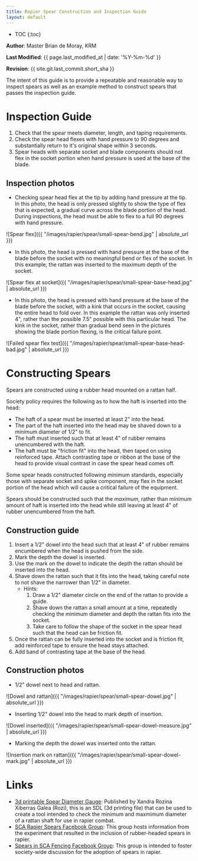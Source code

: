 ```yaml
---
title: Rapier Spear Construction and Inspection Guide
layout: default
---
```


* TOC
{:toc}

**Author**: Master Brian de Moray, KRM

**Last Modified**: {{ page.last_modified_at | date: '%Y-%m-%d' }}

**Revision**: {{ site.git.last_commit.short_sha }}

The intent of this guide is to provide a repeatable and reasonable way to inspect spears as well as an example method to construct spears that passes the inspection guide.

# Inspection Guide

1. Check that the spear meets diameter, length, and taping requirements.
2. Check the spear head flexes with hand pressure to 90 degrees and substantially return to it's original shape within 3 seconds.
3. Spear heads with separate socket and blade components should not flex in the socket portion when hand pressure is used at the base of the blade.

## Inspection photos

* Checking spear head flex at the tip by adding hand pressure at the tip.  In this photo, the head is only pressed slightly to show the type of flex that is expected, a gradual curve across the blade portion of the head.  During inspections, the head must be able to flex to a full 90 degrees with hand pressure.

![Spear flex]({{ "/images/rapier/spear/small-spear-bend.jpg" | absolute_url }})

* In this photo, the head is pressed with hand pressure at the base of the blade before the socket with no meaningful bend or flex of the socket.  In this example, the rattan was inserted to the maximum depth of the socket.

![Spear flex at socket]({{ "/images/rapier/spear/small-spear-base-head.jpg" | absolute_url }})

* In this photo, the head is pressed with hand pressure at the base of the blade before the socket, with a kink that occurs in the socket, causing the entire head to fold over.  In this example the rattan was only inserted 4", rather than the possible 7.5" possible with this particular head.  The kink in the socket, rather than gradual bend seen in the pictures showing the blade portion flexing, is the critical failure point.

![Failed spear flex test]({{ "/images/rapier/spear/small-spear-base-head-bad.jpg" | absolute_url }})

# Constructing Spears

Spears are constructed using a rubber head mounted on a rattan half.  

Society policy requires the following as to how the haft is inserted into the head:
* The haft of a spear must be inserted at least 2" into the head.
* The part of the haft inserted into the head may be shaved down to a minimum diameter of 1/2" to fit.
* The haft must inserted such that at least 4" of rubber remains unencumbered with the haft.
* The haft must be "friction fit" into the head, then taped on using reinforced tape.  Attach contrasting tape or ribbon at the base of the head to provide visual contrast in case the spear head comes off.

Some spear heads constructed following minimum standards, especially those with
separate socket and spike component, may flex in the socket portion of the head
which will cause a critical failure of the equipment.

Spears should be constructed such that the *maximum*, rather than *minimum*
amount of haft is inserted into the head while still leaving at least 4" of
rubber unencumbered from the haft.

## Construction guide
1. Insert a 1/2" dowel into the head such that at least 4" of rubber remains encumbered when the head is pushed from the side.
2. Mark the depth the dowel is inserted.
3. Use the mark on the dowel to indicate the depth the rattan should be inserted into the head.
4. Shave down the rattan such that it fits into the head, taking careful note to not shave the narrower than 1/2" in diameter.
    * Hints:
        1. Draw a 1/2" diameter circle on the end of the rattan to provide a guide.
        2. Shave down the rattan a small amount at a time, repeatedly checking the minimum diameter  and depth the rattan fits into the socket.  
        3. Take care to follow the shape of the socket in the spear head such that the head can be friction fit.
5. Once the rattan can be fully inserted into the socket and is friction fit, add reinforced tape to ensure the head stays attached.
6. Add band of contrasting tape at the base of the head.

## Construction photos
* 1/2" dowel next to head and rattan.

![Dowel and rattan]({{ "/images/rapier/spear/small-spear-dowel.jpg" | absolute_url }})

* Inserting 1/2" dowel into the head to mark depth of insertion.

![Dowel inserted]({{ "/images/rapier/spear/small-spear-dowel-measure.jpg" | absolute_url }})

* Marking the depth the dowel was inserted onto the rattan.

![Insertion mark on rattan]({{ "/images/rapier/spear/small-spear-dowel-mark.jpg" | absolute_url }})

# Links
* [3d printable Spear Diameter Gauge](https://www.thingiverse.com/thing:4625364): Published by Xandra Rozina Xiberras Galea (Rozi), this is an SDL (3d printing file) that can be used to create a tool intended to check the minimum and maxmimum diameter of a rattan shaft for use in rapier combat.
* [SCA Rapier Spears Facebook Group](https://www.facebook.com/groups/168150690486673): This group hosts information from the experiment that resulted in the inclusion of rubber-headed spears in rapier.
* [Spears in SCA Fencing Facebook Group](https://www.facebook.com/groups/sca.fencing.spears): This group is intended to foster society-wide discussion for the adoption of spears in rapier. 
